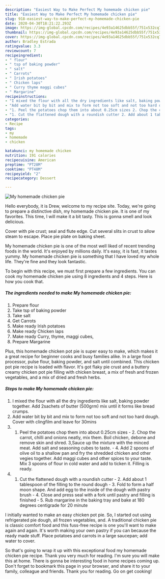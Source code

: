 ```yaml
---
description: "Easiest Way to Make Perfect My homemade chicken pie"
title: "Easiest Way to Make Perfect My homemade chicken pie"
slug: 918-easiest-way-to-make-perfect-my-homemade-chicken-pie
date: 2020-04-30T18:21:22.293Z
image: https://img-global.cpcdn.com/recipes/4e93a14625dbb55f/751x532cq70/my-homemade-chicken-pie-recipe-main-photo.jpg
thumbnail: https://img-global.cpcdn.com/recipes/4e93a14625dbb55f/751x532cq70/my-homemade-chicken-pie-recipe-main-photo.jpg
cover: https://img-global.cpcdn.com/recipes/4e93a14625dbb55f/751x532cq70/my-homemade-chicken-pie-recipe-main-photo.jpg
author: Bradley Estrada
ratingvalue: 3.3
reviewcount: 7
recipeingredient:
- " flour"
- " tsp of baking powder"
- " salt"
- " Carrots"
- " Irish potatoes"
- " Chicken laps"
- " Curry thyme maggi cubes"
- " Margarine"
recipeinstructions:
- "I mixed the flour with all the dry ingredients like salt, baking powder together. Add 2sachets of butter (500grm) mix until it forms like bread crumps."
- "Add water bit by bit and mix to form not too soft and not too hard dough. Cover with clingfilm and leave for 30mins"
- "1. Peel the potatoes chop them into about 0.25cm sizes 2. Chop the carrot, chilli and onions neatly, mix them. Boil chicken, debone and remove skin and shred. 3,Sauce up the mixture with the minced meat. Add salt and seasoning cubes to taste. 4. Add 2 spoons of olive oil to a shallow pan and fry the shredded chicken and other vegies together. Add maggi cubes and other spices to your taste. Mix 3 spoons of flour in cold water and add to ticken it. Filling is ready."
- "1. Cut the flattened dough with a roundish cutter 2. Add about 1 tablespoon of the filling to the round dough 3. Fold to form a half moon shape. And add egg to the inside of the dough with pastry brush 4. Close and press seal with a fork until pastry and filling is finished 5. Rub margarine in the baking tray and bake at 180 degrees centigrade for 20 minute"
categories:
- Recipe
tags:
- my
- homemade
- chicken

katakunci: my homemade chicken 
nutrition: 191 calories
recipecuisine: American
preptime: "PT28M"
cooktime: "PT48M"
recipeyield: "2"
recipecategory: Dessert

---
```



![My homemade chicken pie](https://img-global.cpcdn.com/recipes/4e93a14625dbb55f/751x532cq70/my-homemade-chicken-pie-recipe-main-photo.jpg)

Hello everybody, it is Drew, welcome to my recipe site. Today, we're going to prepare a distinctive dish, my homemade chicken pie. It is one of my favorites. This time, I will make it a bit tasty. This is gonna smell and look delicious.

Cover with pie crust; seal and flute edge. Cut several slits in crust to allow steam to escape. Place pie plate on baking sheet.

My homemade chicken pie is one of the most well liked of recent trending foods in the world. It's enjoyed by millions daily. It's easy, it is fast, it tastes yummy. My homemade chicken pie is something that I have loved my whole life. They're fine and they look fantastic.


To begin with this recipe, we must first prepare a few ingredients. You can cook my homemade chicken pie using 8 ingredients and 4 steps. Here is how you cook that.

<!--inarticleads1-->

##### The ingredients needed to make My homemade chicken pie:

1. Prepare  flour
1. Take  tsp of baking powder
1. Take  salt
1. Get  Carrots
1. Make ready  Irish potatoes
1. Make ready  Chicken laps
1. Make ready  Curry, thyme, maggi cubes,
1. Prepare  Margarine


Plus, this homemade chicken pot pie is super easy to make, which makes it a great recipe for beginner cooks and busy families alike. In a large food processor, pulse flour, baking powder, and salt until combined. This chicken pot pie recipe is loaded with flavor. It&#39;s got flaky pie crust and a buttery creamy chicken pot pie filling with chicken breast, a mix of fresh and frozen vegetables, and a mix of dried and fresh herbs. 

<!--inarticleads2-->

##### Steps to make My homemade chicken pie:

1. I mixed the flour with all the dry ingredients like salt, baking powder together. Add 2sachets of butter (500grm) mix until it forms like bread crumps.
1. Add water bit by bit and mix to form not too soft and not too hard dough. Cover with clingfilm and leave for 30mins
1. 1. Peel the potatoes chop them into about 0.25cm sizes - 2. Chop the carrot, chilli and onions neatly, mix them. Boil chicken, debone and remove skin and shred. 3,Sauce up the mixture with the minced meat. Add salt and seasoning cubes to taste. - 4. Add 2 spoons of olive oil to a shallow pan and fry the shredded chicken and other vegies together. Add maggi cubes and other spices to your taste. Mix 3 spoons of flour in cold water and add to ticken it. Filling is ready.
1. 1. Cut the flattened dough with a roundish cutter - 2. Add about 1 tablespoon of the filling to the round dough - 3. Fold to form a half moon shape. And add egg to the inside of the dough with pastry brush - 4. Close and press seal with a fork until pastry and filling is finished - 5. Rub margarine in the baking tray and bake at 180 degrees centigrade for 20 minute


I initially wanted to make an easy chicken pot pie. So, I started out using refrigerated pie dough, all frozen vegetables, and. A traditional chicken pie is classic comfort food and this fuss-free recipe is one you&#39;ll want to make again and again. It&#39;s worth making your own pastry if you can because the ready made stuff. Place potatoes and carrots in a large saucepan; add water to cover. 

So that's going to wrap it up with this exceptional food my homemade chicken pie recipe. Thank you very much for reading. I'm sure you will make this at home. There is gonna be interesting food in home recipes coming up. Don't forget to bookmark this page in your browser, and share it to your family, colleague and friends. Thank you for reading. Go on get cooking!
